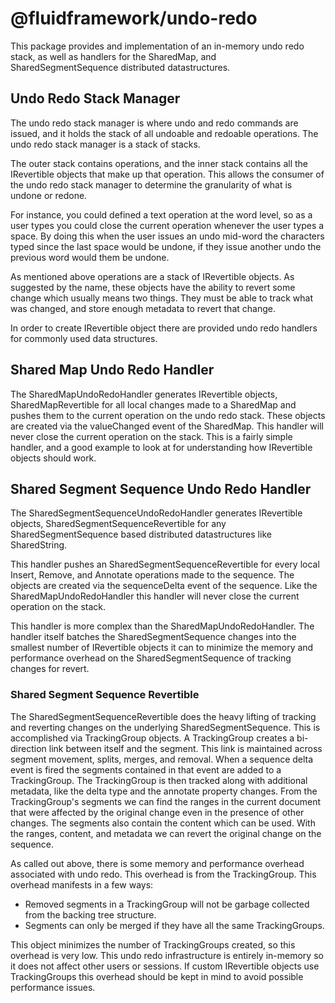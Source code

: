 # @fluidframework/undo-redo

This package provides and implementation of an in-memory undo redo stack, as well as handlers for the SharedMap, and
SharedSegmentSequence distributed datastructures.

## Undo Redo Stack Manager

The undo redo stack manager is where undo and redo commands are issued, and it holds the stack of all undoable and
redoable operations. The undo redo stack manager is a stack of stacks.

The outer stack contains operations, and the inner stack contains all the IRevertible objects that make up that
operation. This allows the consumer of the undo redo stack manager to determine the granularity of what is undone or
redone.

For instance, you could defined a text operation at the word level, so as a user types you could close the current
operation whenever the user types a space. By doing this when the user issues an undo mid-word the characters typed
since the last space would be undone, if they issue another undo the previous word would them be undone.

As mentioned above operations are a stack of IRevertible objects. As suggested by the name, these objects have the
ability to revert some change which usually means two things. They must be able to track what was changed, and store
enough metadata to revert that change.

In order to create IRevertible object there are provided undo redo handlers for commonly used data structures.

## Shared Map Undo Redo Handler

The SharedMapUndoRedoHandler generates IRevertible objects, SharedMapRevertible for all local changes made to a SharedMap and pushes them to the current operation on the undo redo stack. These objects are created via the valueChanged event of the SharedMap. This handler will never close the current operation on the stack. This is a fairly simple handler, and a good example to look at for understanding how IRevertible objects should work.

## Shared Segment Sequence Undo Redo Handler

The SharedSegmentSequenceUndoRedoHandler generates IRevertible objects, SharedSegmentSequenceRevertible for any
SharedSegmentSequence based distributed datastructures like SharedString.

This handler pushes an SharedSegmentSequenceRevertible for every local Insert, Remove, and Annotate operations made to
the sequence. The objects are created via the sequenceDelta event of the sequence. Like the SharedMapUndoRedoHandler
this handler will never close the current operation on the stack.

This handler is more complex than the SharedMapUndoRedoHandler. The handler itself batches the SharedSegmentSequence
changes into the smallest number of IRevertible objects it can to minimize the memory and performance overhead on the
SharedSegmentSequence of tracking changes for revert.

### Shared Segment Sequence Revertible

The SharedSegmentSequenceRevertible does the heavy lifting of tracking and reverting changes on the underlying
SharedSegmentSequence. This is accomplished via TrackingGroup objects. A TrackingGroup creates a bi-direction link
between itself and the segment. This link is maintained across segment movement, splits, merges, and removal. When a
sequence delta event is fired the segments contained in that event are added to a TrackingGroup. The TrackingGroup is
then tracked along with additional metadata, like the delta type and the annotate property changes. From the
TrackingGroup's segments we can find the ranges in the current document that were affected by the original change even
in the presence of other changes. The segments also contain the content which can be used. With the ranges, content,
and metadata we can revert the original change on the sequence.

As called out above, there is some memory and performance overhead associated with undo redo. This overhead is from the
TrackingGroup. This overhead manifests in a few ways:

- Removed segments in a TrackingGroup will not be garbage collected from the backing tree structure.
- Segments can only be merged if they have all the same TrackingGroups.

This object minimizes the number of TrackingGroups created, so this overhead is very low. This undo redo infrastructure
is entirely in-memory so it does not affect other users or sessions. If custom IRevertible objects use TrackingGroups
this overhead should be kept in mind to avoid possible performance issues.
